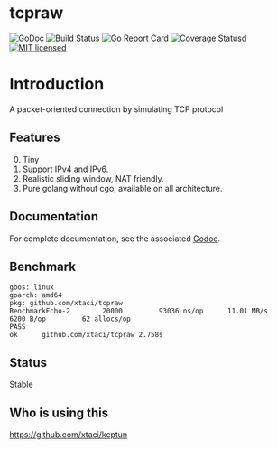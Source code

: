 # tcpraw

[![GoDoc][1]][2] [![Build Status][3]][4] [![Go Report Card][5]][6] [![Coverage Statusd][7]][8] [![MIT licensed][9]][10] 

[1]: https://godoc.org/github.com/xtaci/tcpraw?status.svg
[2]: https://godoc.org/github.com/xtaci/tcpraw
[3]: https://travis-ci.org/xtaci/tcpraw.svg?branch=master
[4]: https://travis-ci.org/xtaci/tcpraw
[5]: https://goreportcard.com/badge/github.com/xtaci/tcpraw
[6]: https://goreportcard.com/report/github.com/xtaci/tcpraw
[7]: https://codecov.io/gh/xtaci/tcpraw/branch/master/graph/badge.svg
[8]: https://codecov.io/gh/xtaci/tcpraw
[9]: https://img.shields.io/badge/license-MIT-blue.svg
[10]: LICENSE



# Introduction

A packet-oriented connection by simulating TCP protocol

## Features

0. Tiny
1. Support IPv4 and IPv6.
2. Realistic sliding window, NAT friendly.
3. Pure golang without cgo, available on all architecture.

## Documentation

For complete documentation, see the associated [Godoc](https://godoc.org/github.com/xtaci/tcpraw).


## Benchmark

```
goos: linux
goarch: amd64
pkg: github.com/xtaci/tcpraw
BenchmarkEcho-2   	   20000	     93036 ns/op	  11.01 MB/s	    6200 B/op	      62 allocs/op
PASS
ok  	github.com/xtaci/tcpraw	2.758s
```

## Status

Stable

## Who is using this

https://github.com/xtaci/kcptun
